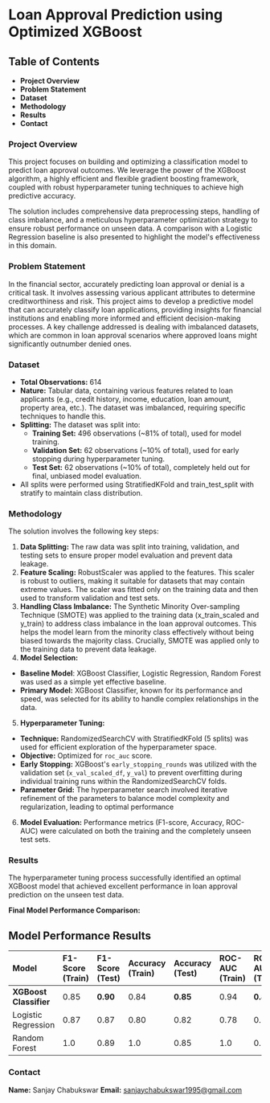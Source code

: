# Loan Approval Prediction using Optimized XGBoost
## Table of Contents
- **Project Overview**
- **Problem Statement**
- **Dataset**
- **Methodology**
- **Results**
- **Contact**
### Project Overview
This project focuses on building and optimizing a classification model to predict loan approval outcomes. We leverage the power of the XGBoost algorithm, a highly efficient and flexible gradient boosting framework, coupled with robust hyperparameter tuning techniques to achieve high predictive accuracy.

The solution includes comprehensive data preprocessing steps, handling of class imbalance, and a meticulous hyperparameter optimization strategy to ensure robust performance on unseen data. A comparison with a Logistic Regression baseline is also presented to highlight the model's effectiveness in this domain.

### Problem Statement
In the financial sector, accurately predicting loan approval or denial is a critical task. It involves assessing various applicant attributes to determine creditworthiness and risk. This project aims to develop a predictive model that can accurately classify loan applications, providing insights for financial institutions and enabling more informed and efficient decision-making processes. A key challenge addressed is dealing with imbalanced datasets, which are common in loan approval scenarios where approved loans might significantly outnumber denied ones.

### Dataset
- **Total Observations:** 614
- **Nature:** Tabular data, containing various features related to loan applicants (e.g., credit history, income, education, loan amount, property area, etc.). The dataset was imbalanced, requiring specific techniques to handle this.
- **Splitting:** The dataset was split into:
  - **Training Set:** 496 observations (~81% of total), used for model training.
  - **Validation Set:** 62 observations (~10% of total), used for early stopping during hyperparameter tuning.
  - **Test Set:** 62 observations (~10% of total), completely held out for final, unbiased model evaluation.
- All splits were performed using StratifiedKFold and train_test_split with stratify to maintain class distribution.

### Methodology
The solution involves the following key steps:

1. **Data Splitting:** The raw data was split into training, validation, and testing sets to ensure proper model evaluation and prevent data leakage.
2. **Feature Scaling:** RobustScaler was applied to the features. This scaler is robust to outliers, making it suitable for datasets that may contain extreme values. The scaler was fitted only on the training data and then used to transform validation and test sets.
3. **Handling Class Imbalance:** The Synthetic Minority Over-sampling Technique (SMOTE) was applied to the training data (x_train_scaled and y_train) to address class imbalance in the loan approval outcomes. This helps the model learn from the minority class effectively without being biased towards the majority class. Crucially, SMOTE was applied only to the training data to prevent data leakage.
4. **Model Selection:**
  - **Baseline Model**: XGBoost Classifier, Logistic Regression, Random Forest was used as a simple yet effective baseline.
  - **Primary Model:** XGBoost Classifier, known for its performance and speed, was selected for its ability to handle complex relationships in the data.
5. **Hyperparameter Tuning:**
  - **Technique:** RandomizedSearchCV with StratifiedKFold (5 splits) was used for efficient exploration of the hyperparameter space.
  - **Objective:** Optimized for `roc_auc` score.
  - **Early Stopping:** XGBoost's `early_stopping_rounds` was utilized with the validation set (`x_val_scaled_df`, `y_val`) to prevent overfitting during individual training runs within the RandomizedSearchCV folds.
  - **Parameter Grid:** The hyperparameter search involved iterative refinement of the parameters to balance model complexity and regularization, leading to optimal performance
6. **Model Evaluation:** Performance metrics (F1-score, Accuracy, ROC-AUC) were calculated on both the training and the completely unseen test sets.

### Results
The hyperparameter tuning process successfully identified an optimal XGBoost model that achieved excellent performance in loan approval prediction on the unseen test data.

**Final Model Performance Comparison:**

## Model Performance Results

| Model                 | F1-Score (Train) | F1-Score (Test) | Accuracy (Train) | Accuracy (Test) | ROC-AUC (Train) | ROC-AUC (Test) |
| :-------------------- | :--------------- | :-------------- | :--------------- | :-------------- | :-------------- | :------------- |
| **XGBoost Classifier** | 0.85             | **0.90** | 0.84             | **0.85** | 0.94            | **0.88** |
| Logistic Regression   | 0.87             | 0.87            | 0.80             | 0.82            | 0.78            | 0.87           |
| Random Forest         | 1.0              | 0.89        | 1.0             | 0.85            | 1.0          | 0.85       |

### Contact

**Name:** Sanjay Chabukswar
**Email:** sanjaychabukswar1995@gmail.com
